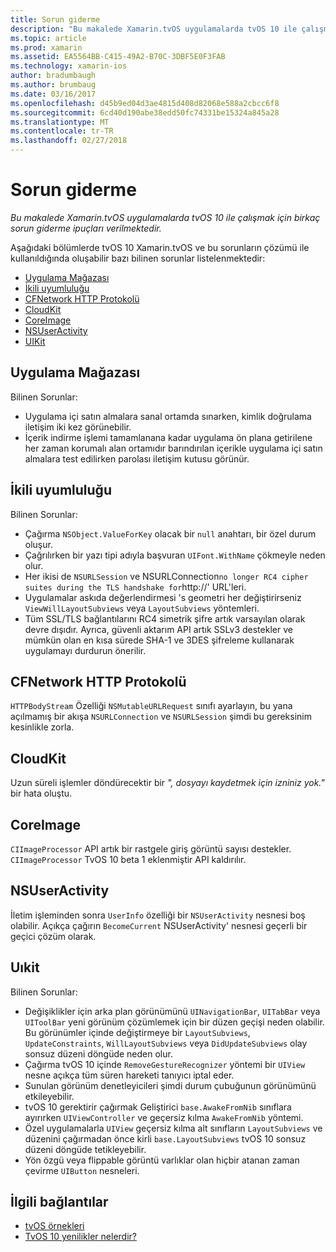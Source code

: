 ```yaml
---
title: Sorun giderme
description: "Bu makalede Xamarin.tvOS uygulamalarda tvOS 10 ile çalışmak için birkaç sorun giderme ipuçları verilmektedir."
ms.topic: article
ms.prod: xamarin
ms.assetid: EA5564BB-C415-49A2-B70C-3DBF5E0F3FAB
ms.technology: xamarin-ios
author: bradumbaugh
ms.author: brumbaug
ms.date: 03/16/2017
ms.openlocfilehash: d45b9ed04d3ae4815d408d82068e588a2cbcc6f8
ms.sourcegitcommit: 6cd40d190abe38edd50fc74331be15324a845a28
ms.translationtype: MT
ms.contentlocale: tr-TR
ms.lasthandoff: 02/27/2018
---
```

# <a name="troubleshooting"></a>Sorun giderme

_Bu makalede Xamarin.tvOS uygulamalarda tvOS 10 ile çalışmak için birkaç sorun giderme ipuçları verilmektedir._

Aşağıdaki bölümlerde tvOS 10 Xamarin.tvOS ve bu sorunların çözümü ile kullanıldığında oluşabilir bazı bilinen sorunlar listelenmektedir:

- [Uygulama Mağazası](#App-Store)
- [İkili uyumluluğu](#Binary-Compatibility)
- [CFNetwork HTTP Protokolü](#CFNetwork-HTTP-Protocol)
- [CloudKit](#CloudKit)
- [CoreImage](#CoreImage)
- [NSUserActivity](#NSUserActivity)
- [UIKit](#UIKit)

<a name="App-Store" />

## <a name="app-store"></a>Uygulama Mağazası

Bilinen Sorunlar:

 - Uygulama içi satın almalara sanal ortamda sınarken, kimlik doğrulama iletişim iki kez görünebilir.
 - İçerik indirme işlemi tamamlanana kadar uygulama ön plana getirilene her zaman korumalı alan ortamıdır barındırılan içerikle uygulama içi satın almalara test edilirken parolası iletişim kutusu görünür.

<a name="Binary-Compatibility" />

## <a name="binary-compatibility"></a>İkili uyumluluğu

Bilinen Sorunlar:

 - Çağırma `NSObject.ValueForKey` olacak bir `null` anahtarı, bir özel durum oluşur.
 - Çağrılırken bir yazı tipi adıyla başvuran `UIFont.WithName` çökmeyle neden olur.
 - Her ikisi de `NSURLSession` ve NSURLConnection` no longer RC4 cipher suites during the TLS handshake for `http://' URL'leri.
 - Uygulamalar askıda değerlendirmesi 's geometri her değiştirirseniz `ViewWillLayoutSubviews` veya `LayoutSubviews` yöntemleri.
 - Tüm SSL/TLS bağlantılarını RC4 simetrik şifre artık varsayılan olarak devre dışıdır. Ayrıca, güvenli aktarım API artık SSLv3 destekler ve mümkün olan en kısa sürede SHA-1 ve 3DES şifreleme kullanarak uygulamayı durdurun önerilir.

<a name="CFNetwork-HTTP-Protocol" />

## <a name="cfnetwork-http-protocol"></a>CFNetwork HTTP Protokolü

`HTTPBodyStream` Özelliği `NSMutableURLRequest` sınıfı ayarlayın, bu yana açılmamış bir akışa `NSURLConnection` ve `NSURLSession` şimdi bu gereksinim kesinlikle zorla.

<a name="CloudKit" />

## <a name="cloudkit"></a>CloudKit

Uzun süreli işlemler döndürecektir bir _", dosyayı kaydetmek için izniniz yok."_ bir hata oluştu.

<a name="CoreImage" />

## <a name="coreimage"></a>CoreImage

`CIImageProcessor` API artık bir rastgele giriş görüntü sayısı destekler. `CIImageProcessor` TvOS 10 beta 1 eklenmiştir API kaldırılır.

<a name="NSUserActivity" />

## <a name="nsuseractivity"></a>NSUserActivity

İletim işleminden sonra `UserInfo` özelliği bir `NSUserActivity` nesnesi boş olabilir. Açıkça çağırın `BecomeCurrent` NSUserActivity' nesnesi geçerli bir geçici çözüm olarak.

<a name="UIKit" />

## <a name="uikit"></a>Uıkit

Bilinen Sorunlar:

 - Değişiklikler için arka plan görünümünü `UINavigationBar`, `UITabBar` veya `UIToolBar` yeni görünüm çözümlemek için bir düzen geçişi neden olabilir. Bu görünümler içinde değiştirmeye bir `LayoutSubviews`, `UpdateConstraints`, `WillLayoutSubviews` veya `DidUpdateSubviews` olay sonsuz düzeni döngüde neden olur.
 - Çağırma tvOS 10 içinde `RemoveGestureRecognizer` yöntemi bir `UIView` nesne açıkça tüm süren hareketi tanıyıcı iptal eder.
 - Sunulan görünüm denetleyicileri şimdi durum çubuğunun görünümünü etkileyebilir.
 - tvOS 10 gerektirir çağırmak Geliştirici `base.AwakeFromNib` sınıflara ayırırken `UIViewController` ve geçersiz kılma `AwakeFromNib` yöntemi.
 - Özel uygulamalarla `UIView` geçersiz kılma alt sınıfların `LayoutSubviews` ve düzenini çağırmadan önce kirli `base.LayoutSubviews` tvOS 10 sonsuz düzeni döngüde tetikleyebilir.
 - Yön özgü veya flippable görüntü varlıklar olan hiçbir atanan zaman çevirme `UIButton` nesneleri.





## <a name="related-links"></a>İlgili bağlantılar

- [tvOS örnekleri](https://developer.xamarin.com/samples/tvos/all/)
- [TvOS 10 yenilikler nelerdir?](https://developer.apple.com/library/prerelease/content/releasenotes/General/WhatsNewinTVOS/Articles/tvOS10.html#//apple_ref/doc/uid/TP40017259-SW1)
